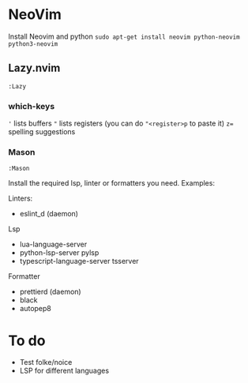 # NeoVim

Install Neovim and python
`sudo apt-get install neovim python-neovim python3-neovim`

## Lazy.nvim

`:Lazy`

### which-keys

`'` lists buffers
`"` lists registers (you can do `"<register>p` to paste it)
`z=` spelling suggestions

### Mason

`:Mason`

Install the required lsp, linter or formatters you need. Examples:

Linters:
- eslint_d (daemon)

Lsp
- lua-language-server
- python-lsp-server pylsp
- typescript-language-server tsserver

Formatter
- prettierd (daemon)
- black
- autopep8

# To do

- Test folke/noice
- LSP for different languages
